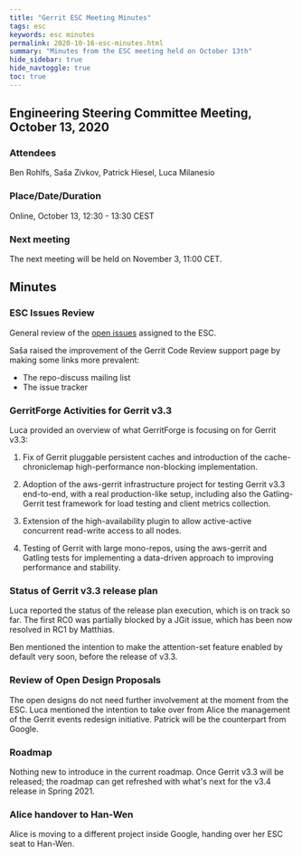 ```yaml
---
title: "Gerrit ESC Meeting Minutes"
tags: esc
keywords: esc minutes
permalink: 2020-10-16-esc-minutes.html
summary: "Minutes from the ESC meeting held on October 13th"
hide_sidebar: true
hide_navtoggle: true
toc: true
---
```


## Engineering Steering Committee Meeting, October 13, 2020

### Attendees

Ben Rohlfs, Saša Zivkov, Patrick Hiesel, Luca Milanesio

### Place/Date/Duration

Online, October 13, 12:30 - 13:30 CEST

### Next meeting

The next meeting will be held on November 3, 11:00 CET.

## Minutes

### ESC Issues Review

General review of the [open issues](https://bugs.chromium.org/p/gerrit/issues/list?q=component%3AESC%20&can=2)
assigned to the ESC.

Saša raised the improvement of the Gerrit Code Review support page
by making some links more prevalent:

- The repo-discuss mailing list
- The issue tracker

### GerritForge Activities for Gerrit v3.3

Luca provided an overview of what GerritForge is focusing on for
Gerrit v3.3:

1. Fix of Gerrit pluggable persistent caches and introduction of
   the cache-chroniclemap high-performance non-blocking implementation.

2. Adoption of the aws-gerrit infrastructure project for testing
   Gerrit v3.3 end-to-end, with a real production-like setup, including
   also the Gatling-Gerrit test framework for load testing and client
   metrics collection.

3. Extension of the high-availability plugin to allow active-active
   concurrent read-write access to all nodes.

4. Testing of Gerrit with large mono-repos, using the aws-gerrit and
   Gatling tests for implementing a data-driven approach to improving
   performance and stability.

### Status of Gerrit v3.3 release plan

Luca reported the status of the release plan execution, which is on track
so far. The first RC0 was partially blocked by a JGit issue, which has been
now resolved in RC1 by Matthias.

Ben mentioned the intention to make the attention-set feature enabled by
default very soon, before the release of v3.3.

### Review of Open Design Proposals

The open designs do not need further involvement at the moment from the ESC.
Luca mentioned the intention to take over from Alice the management
of the Gerrit events redesign initiative. Patrick will be the counterpart
from Google.

### Roadmap

Nothing new to introduce in the current roadmap. Once Gerrit v3.3 will
be released; the roadmap can get refreshed with what's next for the
v3.4 release in Spring 2021.

### Alice handover to Han-Wen

Alice is moving to a different project inside Google, handing over her ESC
seat to Han-Wen.
